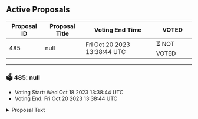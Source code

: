 ## Active Proposals

| Proposal ID | Proposal Title | Voting End Time | VOTED |
|-------------|----------------|-----------------|-------|
| 485 | null | Fri Oct 20 2023 13:38:44 UTC | ⏳ NOT VOTED |

---

### 🗳 485: null
- Voting Start: Wed Oct 18 2023 13:38:44 UTC
- Voting End: Fri Oct 20 2023 13:38:44 UTC

<details>
<summary>Proposal Text</summary>
 
null
</details>
